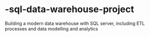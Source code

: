 # -sql-data-warehouse-project
Building a modern data warehouse with SQL server, including ETL processes and data modelling and analytics
